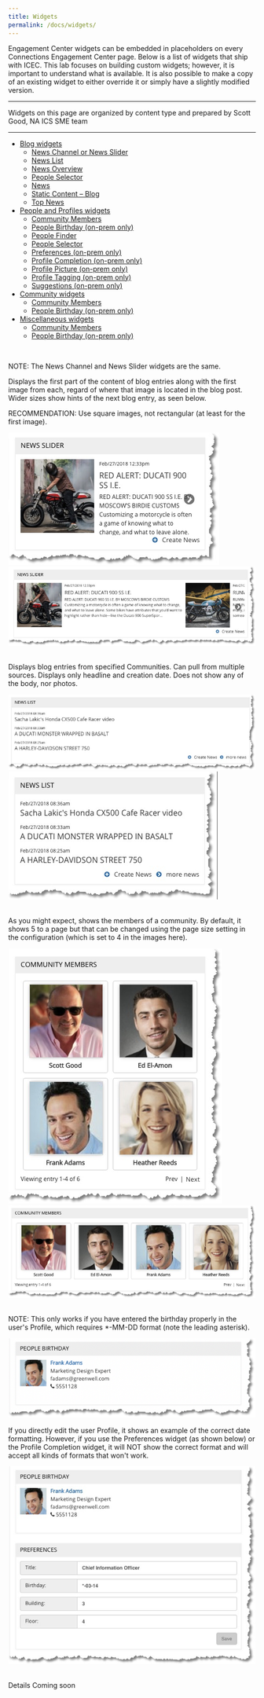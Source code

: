 ```yaml
---
title: Widgets
permalink: /docs/widgets/
---
```


Engagement Center widgets can be embedded in placeholders on every Connections Engagement Center page. Below is a list of widgets that ship with ICEC. This lab focuses on building custom widgets; however, it is important to understand what is available. It is also possible to make a copy of an existing widget to either override it or simply have a slightly modified version.

<hr>
Widgets on this page are organized by content type and prepared by Scott Good, NA ICS SME team  
<hr>

<ul class="nav nav-tabs">
  <li class="dropdown">
    <a class="dropdown-toggle" data-toggle="dropdown" href="#">
      Blog widgets <span class="caret"></span>
    </a>
    <ul class="dropdown-menu">
      <li><a href="#blogs1" data-toggle="tab">News Channel or News Slider</a></li>
      <li><a href="#blogs2" data-toggle="tab">News List</a></li>
      <li><a href="#catchall" data-toggle="tab">News Overview</a></li>
      <li><a href="#catchall" data-toggle="tab">People Selector</a></li>
      <li><a href="#catchall" data-toggle="tab">News</a></li>
      <li><a href="#catchall" data-toggle="tab">Static Content – Blog</a></li>
      <li><a href="#catchall" data-toggle="tab">Top News</a></li>
    </ul>
  </li>

  <li class="dropdown">
    <a class="dropdown-toggle" data-toggle="dropdown" href="#">
      People and Profiles widgets <span class="caret"></span>
    </a>
    <ul class="dropdown-menu">
      <li><a href="#profiles1" data-toggle="tab">Community Members</a></li>
      <li><a href="#profiles2" data-toggle="tab">People Birthday (on-prem only)</a></li>
      <li><a href="#catchall" data-toggle="tab">People Finder</a></li>
      <li><a href="#catchall" data-toggle="tab">People Selector</a></li>
      <li><a href="#catchall" data-toggle="tab">Preferences (on-prem only)</a></li>
      <li><a href="#catchall" data-toggle="tab">Profile Completion (on-prem only) </a></li>
      <li><a href="#catchall" data-toggle="tab">Profile Picture (on-prem only)</a></li>
      <li><a href="#catchall" data-toggle="tab">Profile Tagging (on-prem only)</a></li>
      <li><a href="#catchall" data-toggle="tab">Suggestions (on-prem only)</a></li>
    </ul>
  </li>

  <li class="dropdown">
    <a class="dropdown-toggle" data-toggle="dropdown" href="#">
      Community widgets<span class="caret"></span>
    </a>
    <ul class="dropdown-menu">
      <li><a href="#catchall" data-toggle="tab">Community Members</a></li>
      <li><a href="#catchall" data-toggle="tab">People Birthday (on-prem only)</a></li>
    </ul>
  </li>

  <li class="dropdown">
    <a class="dropdown-toggle" data-toggle="dropdown" href="#">
      Miscellaneous widgets<span class="caret"></span>
    </a>
    <ul class="dropdown-menu">
      <li><a href="#catchall" data-toggle="tab">Community Members</a></li>
      <li><a href="#catchall" data-toggle="tab">People Birthday (on-prem only)</a></li>
    </ul>
  </li>

</ul>
<div id="myTabContent" class="tab-content">

  <div class="tab-pane fade" id="blogs1">
  <br/>
      <p>NOTE: The News Channel and News Slider widgets are the same.</p>
      <p>Displays the first part of the content of blog entries along with the first image from each, regard of where that image is located in the blog post. Wider sizes show hints of the next blog entry, as seen below.</p>
      <p>RECOMMENDATION: Use square images, not rectangular (at least for the first image).</p>
      <img src="../images/newsslider1.png">
      <br/>
      <img src="../images/newsslider2.png">
  </div>

  <div class="tab-pane fade" id="blogs2">
  <br/>
      <p>Displays blog entries from specified Communities. Can pull from multiple sources. Displays only headline and creation date. Does not show any of the body, nor photos.</p>
      <img src="../images/blogs//newslist1.png">
      <br/>
      <img src="../images/blogs/newslist2.png">
  </div>

   <div class="tab-pane fade" id="profiles1">
   <br/>
      <p>As you might expect, shows the members of a community. By default, it shows 5 to a page but that can be changed using the page size setting in the configuration (which is set to 4 in the images here).</p>
      <img src="../images/communitymembers.png">
      <br/>
      <img src="../images/communitymembers2.png">
  </div>

  <div class="tab-pane fade" id="profiles2">
  <br/>
    <p>NOTE: This only works if you have entered the birthday properly in the user's Profile, which requires *-MM-DD format (note the leading asterisk).</p>
      <img src="../images/peoplebirthday1.png">
      <br><p>If you directly edit the user Profile, it shows an example of the correct date formatting. However, if you use the Preferences widget (as shown below) or the Profile Completion widget, it will NOT show the correct format and will accept all kinds of formats that won't work.</p>
      <img src="../images/peoplebirthday2.png">    
  </div>

  <div class="tab-pane fade" id="catchall">
  <br/>
  <p>Details Coming soon</p>
  </div>

</div>

